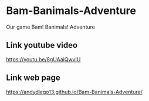 # Bam-Banimals-Adventure
Our game Bam! Banimals! Adventure

## Link youtube video
https://youtu.be/8gUAaiQwvIU

## Link web page
https://andydiego13.github.io/Bam-Banimals-Adventure/

